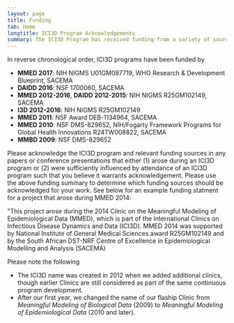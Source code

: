 ```yaml
---
layout: page
title: Funding
tab: Home
longtitle: ICI3D Program Acknowledgements
summary: The ICI3D Program has received funding from a variety of sources. Participants are requested to acknowledge both the overall program and the funding for the year/s they attended.
---
```


In reverse chronological order, ICI3D programs have been funded by

* **MMED 2017**: NIH NIGMS U01GM087719, WHO Research & Development
  Blueprint, SACEMA
* **DAIDD 2016**: NSF 1700060, SACEMA
* **MMED 2012-2016**, **DAIDD 2012-2015**: NIH NIGMS R25GM102149, SACEMA
* **I3D 2012-2016**: NIH NIGMS R25GM102149
* **MMED 2011**: NSF Award DEB-1134964, SACEMA
* **MMED 2010**: NSF DMS-829652, NIH/Fogarty Framework Programs for Global
  Health Innovations R24TW008822, SACEMA
* **MMBD 2009**: NSF DMS-829652


Please acknowledge the ICI3D program and relevant funding sources in
any papers or conference presentations that either (1) arose during an
ICI3D program or (2) were sufficiently influenced by attendance of an
ICI3D program such that you believe it warrants
acknowledgement. Please use the above funding summary to determine
which funding sources should be acknowledged for your work. See below for an
example funding statment for a project that arose during MMED 2014:

"This project arose during the 2014 Clinic on the Meaningful Modeling
of Epidemiological Data (MMED), which is part of the International
Clinics on Infectious Disease Dynamics and Data (ICI3D). MMED 2014 was
supported by National Institute of General Medical Sciences award
R25GM102149 and by the South African DST-NRF Centre of Excellence in
Epidemiological Modelling and Analysis (SACEMA)

Please note the following
* The ICI3D name was created in 2012 when we added additional clinics,
though earlier Clinics are still considered as part of the same continuous program
development.
* After our first year, we changed the name of our flaship Clinic from
*Meaningful Modeling of Biological Data* (2009) to *Meaningful Modeling of Epidemiological Data* (2010 and later).
